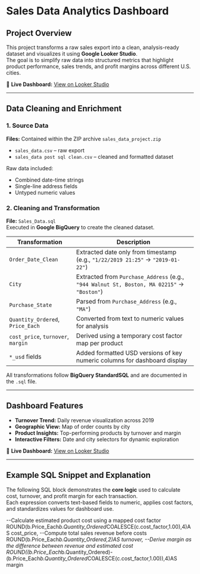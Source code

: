 #  Sales Data Analytics Dashboard

##  Project Overview
This project transforms a raw sales export into a clean, analysis-ready dataset and visualizes it using **Google Looker Studio**.  
The goal is to simplify raw data into structured metrics that highlight product performance, sales trends, and profit margins across different U.S. cities.

🔗 **Live Dashboard:** [View on Looker Studio](https://lookerstudio.google.com/reporting/38e92f7a-6e6c-4cd4-8923-e8b01015def8)

---

##  Data Cleaning and Enrichment

### 1. Source Data
**Files:** Contained within the ZIP archive `sales_data_project.zip`

- `sales_data.csv` – raw export  
- `sales_data post sql clean.csv` – cleaned and formatted dataset  

Raw data included:
- Combined date-time strings  
- Single-line address fields  
- Untyped numeric values  

### 2. Cleaning and Transformation
**File:** `Sales_Data.sql`  
Executed in **Google BigQuery** to create the cleaned dataset.

| Transformation | Description |
|----------------|-------------|
| `Order_Date_Clean` | Extracted date only from timestamp (e.g., `"1/22/2019 21:25"` → `"2019-01-22"`) |
| `City` | Extracted from `Purchase_Address` (e.g., `"944 Walnut St, Boston, MA 02215"` → `"Boston"`) |
| `Purchase_State` | Parsed from `Purchase_Address` (e.g., `"MA"`) |
| `Quantity_Ordered`, `Price_Each` | Converted from text to numeric values for analysis |
| `cost_price`, `turnover`, `margin` | Derived using a temporary cost factor map per product |
| `*_usd` fields | Added formatted USD versions of key numeric columns for dashboard display |

All transformations follow **BigQuery StandardSQL** and are documented in the `.sql` file.

---

##  Dashboard Features
- **Turnover Trend:** Daily revenue visualization across 2019  
- **Geographic View:** Map of order counts by city  
- **Product Insights:** Top-performing products by turnover and margin  
- **Interactive Filters:** Date and city selectors for dynamic exploration  

🔗 **Live Dashboard:** [View on Looker Studio](https://lookerstudio.google.com/reporting/38e92f7a-6e6c-4cd4-8923-e8b01015def8)

---

##  Example SQL Snippet and Explanation
The following SQL block demonstrates the **core logic** used to calculate cost, turnover, and profit margin for each transaction.  
Each expression converts text-based fields to numeric, applies cost factors, and standardizes values for dashboard use.

--Calculate estimated product cost using a mapped cost factor
ROUND(b.Price_Each*b.Quantity_Ordered*COALESCE(c.cost_factor,1.00),4)AS cost_price,
--Compute total sales revenue before costs
ROUND(b.Price_Each*b.Quantity_Ordered,2)AS turnover,
--Derive margin as the difference between revenue and estimated cost
ROUND((b.Price_Each*b.Quantity_Ordered)-(b.Price_Each*b.Quantity_Ordered*COALESCE(c.cost_factor,1.00)),4)AS margin

